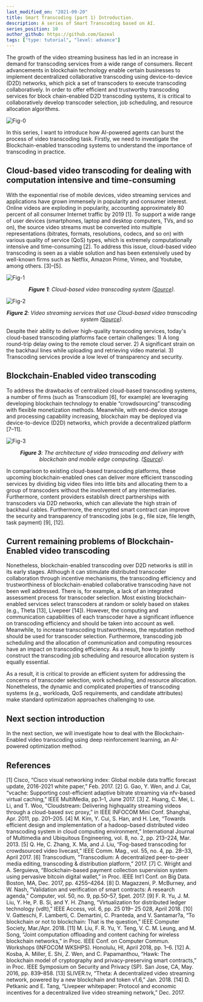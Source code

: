 ```yaml
---
last_modified_on: "2021-09-20"
title: Smart Transcoding (part 1) Introduction.
description: A series of Smart Transcoding based on AI.
series_position: 10
author_github: https://github.com/Gazeal
tags: ["type: tutorial", "level: advance"]
---
```



The growth of the video streaming business has led in an increase in demand for transcoding services from a wide range of consumers. Recent advancements in blockchain technology enable certain businesses to implement decentralized collaborative transcoding using device-to-device (D2D) networks, which pick a set of transcoders to execute transcoding collaboratively. In order to offer efficient and trustworthy transcoding services for block chain-enabled D2D transcoding systems, it is critical to collaboratively develop transcoder selection, job scheduling, and resource allocation algorithms.

![Fig-0](https://vision.aioz.io/f/d95290a29cda419bb702/?dl=1)

In this series, I want to introduce how AI-powered agents can burst the process of video transcoding task. Firstly, we need to investigate the Blockchain-enabled transcoding systems to understand the importance of transcoding in practice.
## Cloud-based video transcoding for dealing with computation intensive and time-consuming

With the exponential rise of mobile devices, video streaming services and applications have grown immensely in popularity and consumer interest. Online videos are exploding in popularity, accounting approximately 80 percent of all consumer Internet traffic by 2019 [1]. To support a wide range of user devices (smartphones, laptop and desktop computers, TVs, and so on), the source video streams must be converted into multiple representations (bitrates, formats, resolutions, codecs, and so on) with various quality of service (QoS) types, which is extremely computationally intensive and time-consuming [2]. To address this issue, cloud-based video transcoding is seen as a viable solution and has been extensively used by well-known firms such as Netflix, Amazon Prime, Vimeo, and Youtube, among others. [3]–[5].

![Fig-1](https://www.researchgate.net/profile/Adnan-Ashraf-10/publication/267052501/figure/fig6/AS:613856846032899@1523366285180/System-architecture-of-the-cloud-based-on-demand-video-transcoding-service.png)
*<center>**Figure 1**: Cloud-based video transcoding system ([Source](https://www.google.com/url?sa=i&url=https%3A%2F%2Fwww.researchgate.net%2Ffigure%2FSystem-architecture-of-the-cloud-based-on-demand-video-transcoding-service_fig6_267052501&psig=AOvVaw2acMo1RwWbrZ44Gf4oS1dw&ust=1631760705206000&source=images&cd=vfe&ved=0CAsQjRxqFwoTCJDH5rv8__ICFQAAAAAdAAAAABAI)).</center>*

![Fig-2](https://slickdeals.net/blog/wp-content/uploads/2019/04/streaming-services-hero-1.png)
*<center>**Figure 2**: Video streaming services that use Cloud-based video transcoding  system ([Source](https://www.google.com/url?sa=i&url=https%3A%2F%2Fslickdeals.net%2Farticle%2Flist%2Fbest-free-trials-popular-online-video-streaming-services%2F&psig=AOvVaw0roFrdRtXrZl6achN0QYDA&ust=1631760654690000&source=images&cd=vfe&ved=0CAsQjRxqFwoTCIi3vqf9__ICFQAAAAAdAAAAABAJ)).</center>*

Despite their ability to deliver high-quality transcoding services, today's cloud-based transcoding platforms face certain challenges: 1) A long round-trip delay owing to the remote cloud server. 2) A significant strain on the backhaul lines while uploading and retrieving video material. 3) Transcoding services provide a low level of transparency and security.

## Blockchain-Enabled video transcoding

To address the drawbacks of centralized cloud-based transcoding systems, a number of firms (such as Transcodium [6], for example) are leveraging developing blockchain technology to enable “crowdsourcing” transcoding with flexible monetization methods. Meanwhile, with end-device storage and processing capability increasing, blockchain may be deployed via device-to-device (D2D) networks, which provide a decentralized platform [7–11].

![Fig-3](https://d3i71xaburhd42.cloudfront.net/e87768672ee1ccc4d31d02fe158b68d9b6a5bd0b/3-Figure1-1.png)
*<center>**Figure 3**: The architecture of video transcoding and delivery with blockchain and mobile edge computing. ([Source](https://www.google.com/url?sa=i&url=https%3A%2F%2Fwww.semanticscholar.org%2Fpaper%2FVideo-Transcoding-and-Delivery-with-Blockchain-and-Liu-Li%2Fe87768672ee1ccc4d31d02fe158b68d9b6a5bd0b&psig=AOvVaw3-12T5ro7HCjqNOW3lSPNP&ust=1631763295276000&source=images&cd=vfe&ved=0CAsQjRxqFwoTCIDf7o-GgPMCFQAAAAAdAAAAABAN)).</center>*

In comparison to existing cloud-based transcoding platforms, these upcoming blockchain-enabled ones can deliver more efficient transcoding services by dividing big video files into little bits and allocating them to a group of transcoders without the involvement of any intermediaries. Furthermore, content providers establish direct partnerships with transcoders via D2D networks, which can alleviate the high strain of backhaul cables. Furthermore, the encrypted smart contract can improve the security and transparency of transcoding jobs (e.g., file size, file length, task payment) [9], [12].

## Current remaining problems of Blockchain-Enabled video transcoding

Nonetheless, blockchain-enabled transcoding over D2D networks is still in its early stages. Although it can stimulate distributed transcoder collaboration through incentive mechanisms, the transcoding efficiency and trustworthiness of blockchain-enabled collaborative transcoding have not been well addressed. There is, for example, a lack of an integrated assessment process for transcoder selection. Most existing blockchain-enabled services select transcoders at random or solely based on stakes (e.g., Theta [13], Livepeer [14]). However, the computing and communication capabilities of each transcoder have a significant influence on transcoding efficiency and should be taken into account as well. Meanwhile, to increase transcoding trustworthiness, the reputation method should be used for transcoder selection. Furthermore, transcoding job scheduling and the allocation of communication and computing resources have an impact on transcoding efficiency. As a result, how to jointly construct the transcoding job scheduling and resource allocation system is equally essential.

As a result, it is critical to provide an efficient system for addressing the concerns of transcoder selection, work scheduling, and resource allocation. Nonetheless, the dynamic and complicated properties of transcoding systems (e.g., workloads, QoS requirements, and candidate attributes) make standard optimization approaches challenging to use.

## Next section introduction
In the next section, we will investigate how to deal with the Blockchain-Enabled video transcoding using deep reinforcement learning, an AI-powered optimization method.

## References
[1] Cisco, “Cisco visual networking index: Global mobile data traffic forecast update, 2016-2021 white paper,” Feb. 2017.
[2] G. Gao, Y. Wen, and J. Cai, “vcache: Supporting cost-efficient adaptive bitrate streaming via nfv-based virtual caching,” IEEE MultiMedia, pp.1–1, June 2017.
[3] Z. Huang, C. Mei, L. Li, and T. Woo, “Cloudstream: Delivering
highquality streaming videos through a cloud-based svc proxy,” in IEEE INFOCOM Mini Conf. Shanghai, Apr. 2011, pp. 201–205.
[4] M. Kim, Y. Cui, S. Han, and H. Lee, “Towards efficient design and
implementation of a hadoop-based distributed video transcoding system in cloud computing environment,” International Journal of Multimedia and Ubiquitous Engineering, vol. 8, no. 2, pp. 213–224, Mar. 2013.
[5] Q. He, C. Zhang, X. Ma, and J. Liu, “Fog-based transcoding for
crowdsourced video livecast,” IEEE Comm. Mag., vol. 55, no. 4, pp.
28–33, April 2017.
[6] Transcodium, “Transcodium: A decentralized peer-to-peer
media editing, transcoding & distribution platform,” 2017.
[7] C. Wright and A. Serguieva, “Blockchain-based payment collection
supervision system using pervasive bitcoin digital wallet,” in Proc. IEEE
Int’l Conf. on Big Data. Boston, MA, Dec. 2017, pp. 4255–4264.
[8] D. Magazzeni, P. McBurney, and W. Nash, “Validation and verification of smart contracts: A research agenda,” Computer, vol. 50, no. 9, pp.50–57, Spet. 2017.
[9] F. R. Yu, J. M. Liu, Y. He, P. B. Si, and Y. H. Zhang, “Virtualization for
distributed ledger technology (vdlt),” IEEE Access, vol. 6, pp. 25 019–
25 028, April 2018.
[10] V. Gatteschi, F. Lamberti, C. Demartini, C. Pranteda, and V. Santamar?a, “To blockchain or not to blockchain: That is the question,” IEEE Computer Society, Mar./Apr. 2018.
[11] M. Liu, F. R. Yu, Y. Teng, V. C. M. Leung, and M. Song, “Joint
computation offloading and content caching for wireless blockchain
networks,” in Proc. IEEE Conf. on Computer Commun. Workshops
(INFOCOM WKSHPS). Honolulu, HI, April 2018, pp. 1–6.
[12] A. Kosba, A. Miller, E. Shi, Z. Wen, and C. Papamanthou, “Hawk:
The blockchain model of cryptography and privacy-preserving smart
contracts,” in Proc. IEEE Symposium on Security and Privacy (SP).
San Jose, CA, May. 2016, pp. 839–858.
[13] SLIVER.tv, “Theta: A decentralized video streaming network, powered by a new blockchain and token v1.6,” Jan. 2018.
[14] D. Petkanic and E. Tang, “Livepeer whitepaper: Protocol and economic incentives for a decentralized live video streaming network,” Dec. 2017.
